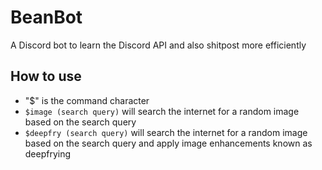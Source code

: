 # BeanBot
A Discord bot to learn the Discord API and also shitpost more efficiently

## How to use
- "$" is the command character
- `$image (search query)` will search the internet for a random image based on the search query
- `$deepfry (search query)` will search the internet for a random image based on the search query and apply image enhancements known as deepfrying
